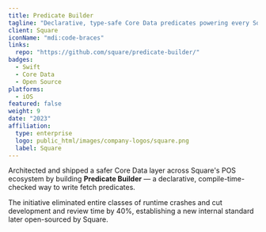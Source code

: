 ```yaml
---
title: Predicate Builder
tagline: "Declarative, type-safe Core Data predicates powering every Square point-of-sale app."
client: Square
iconName: "mdi:code-braces"
links:
  repo: "https://github.com/square/predicate-builder/"
badges:
  - Swift
  - Core Data
  - Open Source
platforms:
  - iOS
featured: false
weight: 9
date: "2023"
affiliation:
  type: enterprise
  logo: public_html/images/company-logos/square.png
  label: Square
---
```


Architected and shipped a safer Core Data layer across Square's POS ecosystem by building **Predicate Builder** — a declarative, compile-time-checked way to write fetch predicates.

The initiative eliminated entire classes of runtime crashes and cut development and review time by 40%, establishing a new internal standard later open-sourced by Square.
